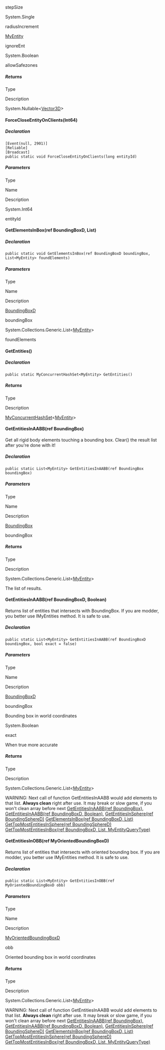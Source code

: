 stepSize

System.Single

radiusIncrement

[MyEntity](https://keensoftwarehouse.github.io/SpaceEngineersModAPI/api/VRage.Game.Entity.MyEntity.html)

ignoreEnt

System.Boolean

allowSafezones

##### Returns

Type

Description

System.Nullable<[Vector3D](https://keensoftwarehouse.github.io/SpaceEngineersModAPI/api/VRageMath.Vector3D.html)\>

#### ForceCloseEntityOnClients(Int64)

##### Declaration

```
[Event(null, 2901)]
[Reliable]
[Broadcast]
public static void ForceCloseEntityOnClients(long entityId)
```

##### Parameters

Type

Name

Description

System.Int64

entityId

#### GetElementsInBox(ref BoundingBoxD, List<MyEntity>)

##### Declaration

```
public static void GetElementsInBox(ref BoundingBoxD boundingBox, List<MyEntity> foundElements)
```

##### Parameters

Type

Name

Description

[BoundingBoxD](https://keensoftwarehouse.github.io/SpaceEngineersModAPI/api/VRageMath.BoundingBoxD.html)

boundingBox

System.Collections.Generic.List<[MyEntity](https://keensoftwarehouse.github.io/SpaceEngineersModAPI/api/VRage.Game.Entity.MyEntity.html)\>

foundElements

#### GetEntities()

##### Declaration

```
public static MyConcurrentHashSet<MyEntity> GetEntities()
```

##### Returns

Type

Description

[MyConcurrentHashSet](https://keensoftwarehouse.github.io/SpaceEngineersModAPI/api/VRage.Collections.MyConcurrentHashSet-1.html)<[MyEntity](https://keensoftwarehouse.github.io/SpaceEngineersModAPI/api/VRage.Game.Entity.MyEntity.html)\>

#### GetEntitiesInAABB(ref BoundingBox)

Get all rigid body elements touching a bounding box. Clear() the result list after you're done with it!

##### Declaration

```
public static List<MyEntity> GetEntitiesInAABB(ref BoundingBox boundingBox)
```

##### Parameters

Type

Name

Description

[BoundingBox](https://keensoftwarehouse.github.io/SpaceEngineersModAPI/api/VRageMath.BoundingBox.html)

boundingBox

##### Returns

Type

Description

System.Collections.Generic.List<[MyEntity](https://keensoftwarehouse.github.io/SpaceEngineersModAPI/api/VRage.Game.Entity.MyEntity.html)\>

The list of results.

#### GetEntitiesInAABB(ref BoundingBoxD, Boolean)

Returns list of entities that intersects with BoundingBox. If you are modder, you better use IMyEntities method. It is safe to use.

##### Declaration

```
public static List<MyEntity> GetEntitiesInAABB(ref BoundingBoxD boundingBox, bool exact = false)
```

##### Parameters

Type

Name

Description

[BoundingBoxD](https://keensoftwarehouse.github.io/SpaceEngineersModAPI/api/VRageMath.BoundingBoxD.html)

boundingBox

Bounding box in world coordinates

System.Boolean

exact

When true more accurate

##### Returns

Type

Description

System.Collections.Generic.List<[MyEntity](https://keensoftwarehouse.github.io/SpaceEngineersModAPI/api/VRage.Game.Entity.MyEntity.html)\>

WARNING: Next call of function GetEntitiesInAABB would add elements to that list. **Always clean** right after use. It may break or slow game, if you won't clean array before next [GetEntitiesInAABB(ref BoundingBox)](https://keensoftwarehouse.github.io/SpaceEngineersModAPI/api/Sandbox.Game.Entities.MyEntities.html#Sandbox_Game_Entities_MyEntities_GetEntitiesInAABB_VRageMath_BoundingBox__), [GetEntitiesInAABB(ref BoundingBoxD, Boolean)](https://keensoftwarehouse.github.io/SpaceEngineersModAPI/api/Sandbox.Game.Entities.MyEntities.html#Sandbox_Game_Entities_MyEntities_GetEntitiesInAABB_VRageMath_BoundingBoxD__System_Boolean_), [GetEntitiesInSphere(ref BoundingSphereD)](https://keensoftwarehouse.github.io/SpaceEngineersModAPI/api/Sandbox.Game.Entities.MyEntities.html#Sandbox_Game_Entities_MyEntities_GetEntitiesInSphere_VRageMath_BoundingSphereD__) [GetElementsInBox(ref BoundingBoxD, List<MyEntity>)](https://keensoftwarehouse.github.io/SpaceEngineersModAPI/api/Sandbox.Game.Entities.MyEntities.html#Sandbox_Game_Entities_MyEntities_GetElementsInBox_VRageMath_BoundingBoxD__System_Collections_Generic_List_VRage_Game_Entity_MyEntity__) [GetTopMostEntitiesInSphere(ref BoundingSphereD)](https://keensoftwarehouse.github.io/SpaceEngineersModAPI/api/Sandbox.Game.Entities.MyEntities.html#Sandbox_Game_Entities_MyEntities_GetTopMostEntitiesInSphere_VRageMath_BoundingSphereD__) [GetTopMostEntitiesInBox(ref BoundingBoxD, List<MyEntity>, MyEntityQueryType)](https://keensoftwarehouse.github.io/SpaceEngineersModAPI/api/Sandbox.Game.Entities.MyEntities.html#Sandbox_Game_Entities_MyEntities_GetTopMostEntitiesInBox_VRageMath_BoundingBoxD__System_Collections_Generic_List_VRage_Game_Entity_MyEntity__Sandbox_Game_Entities_MyEntityQueryType_)

#### GetEntitiesInOBB(ref MyOrientedBoundingBoxD)

Returns list of entities that intersects with oriented bounding box. If you are modder, you better use IMyEntities method. It is safe to use.

##### Declaration

```
public static List<MyEntity> GetEntitiesInOBB(ref MyOrientedBoundingBoxD obb)
```

##### Parameters

Type

Name

Description

[MyOrientedBoundingBoxD](https://keensoftwarehouse.github.io/SpaceEngineersModAPI/api/VRageMath.MyOrientedBoundingBoxD.html)

obb

Oriented bounding box in world coordinates

##### Returns

Type

Description

System.Collections.Generic.List<[MyEntity](https://keensoftwarehouse.github.io/SpaceEngineersModAPI/api/VRage.Game.Entity.MyEntity.html)\>

WARNING: Next call of function GetEntitiesInAABB would add elements to that list. **Always clean** right after use. It may break or slow game, if you won't clean array before next [GetEntitiesInAABB(ref BoundingBox)](https://keensoftwarehouse.github.io/SpaceEngineersModAPI/api/Sandbox.Game.Entities.MyEntities.html#Sandbox_Game_Entities_MyEntities_GetEntitiesInAABB_VRageMath_BoundingBox__), [GetEntitiesInAABB(ref BoundingBoxD, Boolean)](https://keensoftwarehouse.github.io/SpaceEngineersModAPI/api/Sandbox.Game.Entities.MyEntities.html#Sandbox_Game_Entities_MyEntities_GetEntitiesInAABB_VRageMath_BoundingBoxD__System_Boolean_), [GetEntitiesInSphere(ref BoundingSphereD)](https://keensoftwarehouse.github.io/SpaceEngineersModAPI/api/Sandbox.Game.Entities.MyEntities.html#Sandbox_Game_Entities_MyEntities_GetEntitiesInSphere_VRageMath_BoundingSphereD__) [GetElementsInBox(ref BoundingBoxD, List<MyEntity>)](https://keensoftwarehouse.github.io/SpaceEngineersModAPI/api/Sandbox.Game.Entities.MyEntities.html#Sandbox_Game_Entities_MyEntities_GetElementsInBox_VRageMath_BoundingBoxD__System_Collections_Generic_List_VRage_Game_Entity_MyEntity__) [GetTopMostEntitiesInSphere(ref BoundingSphereD)](https://keensoftwarehouse.github.io/SpaceEngineersModAPI/api/Sandbox.Game.Entities.MyEntities.html#Sandbox_Game_Entities_MyEntities_GetTopMostEntitiesInSphere_VRageMath_BoundingSphereD__) [GetTopMostEntitiesInBox(ref BoundingBoxD, List<MyEntity>, MyEntityQueryType)](https://keensoftwarehouse.github.io/SpaceEngineersModAPI/api/Sandbox.Game.Entities.MyEntities.html#Sandbox_Game_Entities_MyEntities_GetTopMostEntitiesInBox_VRageMath_BoundingBoxD__System_Collections_Generic_List_VRage_Game_Entity_MyEntity__Sandbox_Game_Entities_MyEntityQueryType_)
